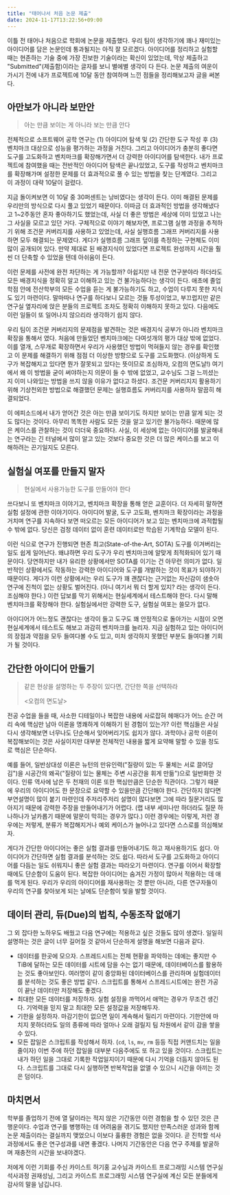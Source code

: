```yaml
---
title: "태어나서 처음 논문 제출"
date: 2024-11-17T13:22:56+09:00
---
```


이틀 전 태어나 처음으로 학회에 논문을 제출했다.
우리 팀이 생각하기에 꽤나 재미있는 아이디어를 담은 논문인데 통과될지는 아직 잘 모르겠다.
아이디어를 정리하고 실험할 때는 현존하는 기술 중에 가장 진보한 기술이라는 확신이 있었는데,
막상 제출하고 "Submitted"(제출함)이라는 글자를 보니 별에별 생각이 다 든다.
논문 제출의 여운이 가시기 전에 내가 프로젝트에 10달 동안 참여하며 느낀 점들을 정리해보고자 글을 써본다.

## 아만보가 아니라 보만안

> 아는 만큼 보이는 게 아니라 보는 만큼 안다

전체적으로 소프트웨어 공학 연구는 (1) 아이디어 탐색 및 (2) 간단한 도구 작성 후 (3) 벤치마크 대상으로 성능을 평가하는 과정을 거친다.
그리고 아이디어가 충분히 좋다면 도구를 고도화하고 벤치마크를 확장해가면서 더 강력한 아이디어를 탐색한다.
내가 프로젝트에 참여했을 때는 전반적인 아이디어 탐색은 끝나있었고, 도구를 작성하고 벤치마크를 확장해가며
설정한 문제를 더 효과적으로 풀 수 있는 방법을 찾는 단계였다. 그리고 이 과정이 대략 10달이 걸렸다.

지금 돌이켜보면 이 10달 중 30퍼센트는 낭비였다는 생각이 든다. 이미 해결된 문제를 우리만의 방식으로 다시 풀고 있었기 때문이다.
이따금 더 효과적인 방법을 생각해냈다고 1~2주동안 혼자 좋아하기도 했었는데, 사실 더 좋은 방법은 세상에 이미 있었고 나는 그 사실을 모르고 있던 거다.
구체적으로 이야기 해보자면, 프로그램 실행 과정을 추적하기 위해 조건문 커버리지를 사용하고 있었는데, 사실 실행흐름 그래프 커버리지를 사용하면 모두 해결되는 문제였다.
게다가 실행흐름 그래프 덮이를 측정하는 구현체도 이미 많이 공개되어 있다.
만약 제대로 된 배경지식이 있었다면 프로젝트 완성까지 시간을 훨씬 더 단축할 수 있었을 텐데 아쉬움이 든다.

이런 문제를 사전에 완전 차단하는 게 가능할까?
아쉽지만 내 전문 연구분야라 하더라도 모든 배경지식을 정확히 알고 이해하고 있는 건 불가능하다는 생각이 든다.
애초에 졸업학점 안에 전산학부의 모든 수업을 듣는 게 불가능하기도 하고, 수업이 다루지 못한 지식도 있기 마련이다.
말마따나 연구를 하다보니 모르는 것들 투성이었고, 부끄럽지만
같은 연구실 옆자리에 앉은 분들의 프로젝트 조차도 정확히 이해하지 못하고 있다.
다음에도 이런 일들이 또 일어나지 않으리라 생각하기 쉽지 않다.

우리 팀이 조건문 커버리지의 문제점을 발견하는 것은 배경지식 공부가 아니라 벤치마크 확장을 통해서 였다.
처음에 만들었던 벤치마크에는 다여섯개의 평가 대상 밖에 없었다. 이를 열개, 스무개로 확장하면서
우리가 사용했던 방법이 먹혀들지 않는 경우를 확인했고 이 문제를 해결하기 위해 점점 더 이상한 방향으로 도구를 고도화했다.
(이상하게 도구가 복잡해지고 있다면 뭔가 잘못되고 있다는 뜻이므로 조심하자, 오컴의 면도날!)
여기에서 왜 이 방법을 굳이 써야하는지 의문이 들 수 밖에 없었고, 교수님도 그걸 느끼셨는지 이미 나와있는 방법을 쓰지 않을 이유가 없다고 하셨다.
조건문 커버리지지 활용하기 위해 기상천외한 방법으로 해결했던 문제는 실행흐름도 커버리지를 사용하자 말끔히 해결되었다.

이 에피소드에서 내가 얻어간 것은 아는 만큼 보이기도 하지만 보이는 만큼 알게 되는 것도 많다는 것이다.
아무리 똑똑한 사람도 모든 것을 알고 있기란 불가능하다. 때문에 많은 케이스를 관찰하는 것이 더더욱 중요하다.
사실, 이 세상에 없는 아이디어를 발굴해내는 연구라는 긴 터널에서
많이 알고 있는 것보다 중요한 것은 더 많은 케이스를 보고 이해하려는 끈기일지도 모른다.

## 실험실 여포를 만들지 말자

> 현실에서 사용가능한 도구를 만들어야 한다

쓰다보니 또 벤치마크 이야기고, 벤치마크 확장을 통해 얻은 교훈이다.
더 자세히 말하면 실험 설정에 관한 이야기이다.
아이디어 발굴, 도구 고도화, 벤치마크 확장이라는 과정을 거치며 연구를 지속하다 보면
떠오르는 모든 아이디어가 보고 있는 벤치마크에 과적합될 수 밖에 없다.
당신은 검정 데이터 없이 훈련 데이터로만 학습된 기계학습 모델이 된다.

이런 식으로 연구가 진행되면 현존 최고(State-of-the-Art, SOTA) 도구를 이겨버리는 일도 쉽게 일어난다.
왜냐하면 우리 도구가 우리 벤치마크에 알맞게 최적화되어 있기 때문이다. 당연하지만 내가 유리한 상황에서만 SOTA를 이기는 건 아무런 의미가 없다.
일반적인 상황에서도 작동하는 강력한 아이디어와 도구를 개발하는 것이 목표가 되야하기 때문이다.
게다가 이런 상황에서는 우리 도구가 꽤 괜찮다는 근거없는 자신감이 샘솟아 연구에 진척이 없는 상황도 벌어진다.
(아니 여기서 뭐 더 할게 있지? 라는 생각이 든다. 조심해야 한다.)
이런 답보를 막기 위해서는 현실세계에서 테스트해야 한다. 다시 말해 벤치마크를 확장해야 한다.
실험실에서만 강력한 도구, 실험실 여포는 쓸모가 없다.

아이디어가 어느정도 괜찮다는 생각이 들고 도구도 꽤 안정적으로 돌아가는 시점이 오면 현실세계에서 테스트도 해보고 과감히 벤치마크를 늘리자.
지금 실험하고 있는 아이디어의 장점과 약점을 모두 들여다볼 수도 있고,
미처 생각하지 못했던 부분도 들여다볼 기회가 될 것이다.

## 간단한 아이디어 만들기

> 같은 현상을 설명하는 두 주장이 있다면, 간단한 쪽을 선택하라
>
> <오컴의 면도날>

전공 수업을 들을 때, 사소한 디테일이나 복잡한 내용에 사로잡혀 헤매다가
어느 순간 머리 속에 핵심만 남아 이론을 명쾌하게 이해하기 된 경험이 있는가?
이런 핵심들은 사실 다시 생각해보면 너무나도 단순해서 잊어버리기도 쉽지가 않다.
과학이나 공학 이론이 복잡해보이는 것은 사실이지만 대부분 전체적인 내용을 짧게 요약해 말할 수 있을 정도로 핵심은 단순하다.

예를 들어, 일반상대성 이론은 뉴턴의 만유인력("질량이 있는 두 물체는 서로 끌어당김")을 시공간의 왜곡("질량이 있는 물체는 주변 시공간을 휘게 만듦")으로 일반화한 것이다.
인류 역사에 남은 두 천재의 이론 또한 핵심만큼은 단순한 직관이다.
그렇기 때문에 우리의 아이디어도 한 문장으로 요약할 수 있을만큼 간단해야 한다.
간단하지 않다면 부연설명이 많이 붙기 마련인데 주저리주저리 설명이 많다보면
그에 따라 질문거리도 많아지기 때문에 강력한 주장을 만들어내기가 어렵다.
(랩 내부 세미나만 하더라도 질문 하나하나가 날카롭기 때문에 말문이 막히는 경우가 많다.)
이런 경우에는 이렇게, 저런 경우에는 저렇게, 분류가 복잡해지거나 예외 케이스가 늘어나고 있다면 스스로를 의심해보자.

게다가 간단한 아이디어는 좋은 실험 결과를 만들어내기도 하고 재사용하기도 쉽다.
아이디어가 간단하면 실험 결과를 분석하는 것도 쉽다.
따라서 도구를 고도화하고 아이디어를 다듬는 일도 쉬워지니 좋은 실험 결과는 따라오기 마련이다.
연구를 이어서 확장할 때에도 단순함이 도움이 된다.
복잡한 아이디어는 숨겨진 가정이 많아서 적용하는 데 애를 먹게 된다.
우리가 우리의 아이디어를 재사용하는 것 뿐만 아니라,
다른 연구자들이 우리의 연구를 찾아보게 되는 날에도 단순함이 빛을 발할 것이다.

## 데이터 관리, 듀(Due)의 법칙, 수동조작 없애기

그 외 잡다한 노하우도 배웠고 다음 연구에는 적용하고 싶은 것들도 많이 생겼다.
일일히 설명하는 것은 글이 너무 길어질 것 같아서 단순하게 설명을 해보면 다음과 같다.

- 데이터를 한곳에 모으자. 스프레드시트는 전체 현황을 파악하는 데에는 좋지만 수 TiB에 달하는 모든 데이터를 시트에 담을 수는 없기 때문에, 데이터베이스를 활용하는 것도 좋아보인다. 여러명이 같이 중앙화된 데이터베이스를 관리하며 실험데이터를 분석하는 것도 좋은 방법 같다. 스크립트를 통해서 스프레드시트에는 완전 가공이 끝난 데이터만 저장해도 좋겠다.
- 최대한 모든 데이터를 저장하자. 실험 설정을 까먹어서 애먹는 경우가 무조건 생긴다. 기억력을 믿지 말고 최대한 모든 설정값을 저장해두자.
- 기한을 설정하자. 마감기한이 없으면 일이 계속해서 밀리기 마련이다. 기한안에 마치지 못하더라도 일의 종류에 따라 얼마나 오래 걸릴지 팀 차원에서 같이 감을 쌓을 수 있다.
- 모든 잡일은 스크립트를 작성해서 하자. (`cd`, `ls`, `mv`, `rm` 등등 직접 커맨드치는 일을 줄이자) 이번 주에 하던 잡일을 대부분 다음주에도 또 하고 있을 것이다. 스크립트는 내가 하던 일을 그대로 기록한 작업일지이기 때문에 다시 기억을 더듬지 않아도 된다. 스크립트를 그대로 다시 실행하면 반복작업을 없앨 수 있으니 시간을 아끼는 것은 덤이다.

## 마치면서

학부를 졸업하기 전에 열 달이라는 적지 않은 기간동안 이런 경험을 할 수 있던 것은 큰 행운이다.
수업과 연구를 병행하는 데 어려움을 겪기도 했지만 만족스러운 성과와 함께 논문 제출이라는 결실까지 맺었으니 이보다 훌륭한 경험은 없을 것이다. 곧 진학할 석사 과정에서도 좋은 연구성과를 내면 좋겠다.
나머지 기간동안은 다음 연구 주제를 발굴하며 재충전의 시간을 보내야겠다.

저에게 이런 기회를 주신 카이스트 허기홍 교수님과 카이스트 프로그래밍 시스템 연구실 석사과정 권재성님, 그리고 카이스트 프로그래밍 시스템 연구실에 계신 모든 분들에게 감사의 말을 남깁니다.

